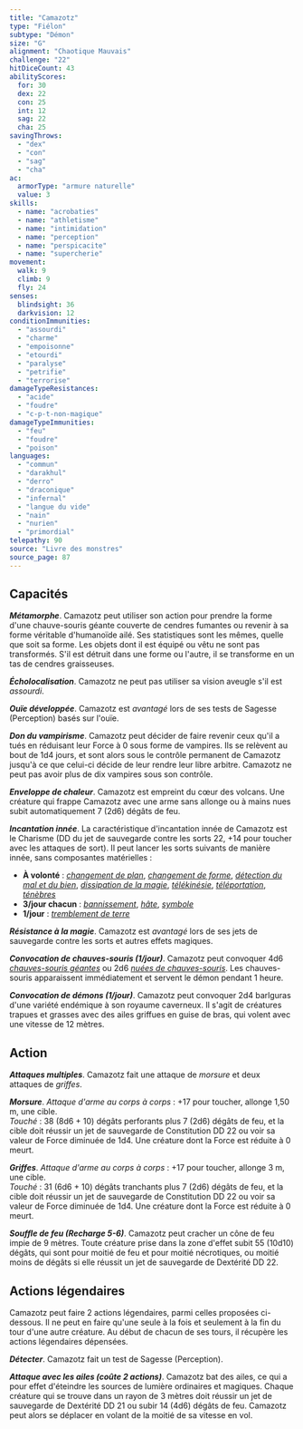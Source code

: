 ```yaml
---
title: "Camazotz"
type: "Fiélon"
subtype: "Démon"
size: "G"
alignment: "Chaotique Mauvais"
challenge: "22"
hitDiceCount: 43
abilityScores:
  for: 30
  dex: 22
  con: 25
  int: 12
  sag: 22
  cha: 25
savingThrows:
  - "dex"
  - "con"
  - "sag"
  - "cha"
ac:
  armorType: "armure naturelle"
  value: 3
skills:
  - name: "acrobaties"
  - name: "athletisme"
  - name: "intimidation"
  - name: "perception"
  - name: "perspicacite"
  - name: "supercherie"
movement:
  walk: 9
  climb: 9
  fly: 24
senses:
  blindsight: 36
  darkvision: 12
conditionImmunities:
  - "assourdi"
  - "charme"
  - "empoisonne"
  - "etourdi"
  - "paralyse"
  - "petrifie"
  - "terrorise"
damageTypeResistances:
  - "acide"
  - "foudre"
  - "c-p-t-non-magique"
damageTypeImmunities:
  - "feu"
  - "foudre"
  - "poison"
languages:
  - "commun"
  - "darakhul"
  - "derro"
  - "draconique"
  - "infernal"
  - "langue du vide"
  - "nain"
  - "nurien"
  - "primordial"
telepathy: 90
source: "Livre des monstres"
source_page: 87
---
```

## Capacités
_**Métamorphe**_. Camazotz peut utiliser son action pour prendre la forme d'une chauve-souris géante couverte de cendres fumantes ou revenir à sa forme véritable d'humanoïde ailé. Ses statistiques sont les mêmes, quelle que soit sa forme. Les objets dont il est équipé ou vêtu ne sont pas transformés. S'il est détruit dans une forme ou l'autre, il se transforme en un tas de cendres graisseuses.

_**Écholocalisation**_. Camazotz ne peut pas utiliser sa vision aveugle s'il est _assourdi_.

_**Ouïe développée**_. Camazotz est _avantagé_ lors de ses tests de Sagesse (Perception) basés sur l'ouïe.

_**Don du vampirisme**_. Camazotz peut décider de faire revenir ceux qu'il a tués en réduisant leur Force à 0 sous forme de vampires. Ils se relèvent au bout de 1d4 jours, et sont alors sous le contrôle permanent de Camazotz jusqu'à ce que celui-ci décide de leur rendre leur libre arbitre. Camazotz ne peut pas avoir plus de dix vampires sous son contrôle.

_**Enveloppe de chaleur**_. Camazotz est empreint du cœur des volcans. Une créature qui frappe Camazotz avec une arme sans allonge ou à mains nues subit automatiquement 7 (2d6) dégâts de feu.

_**Incantation innée**_. La caractéristique d'incantation innée de Camazotz est le Charisme (DD du jet de sauvegarde contre les sorts 22, +14 pour toucher avec les attaques de sort). Il peut lancer les sorts suivants de manière innée, sans composantes matérielles :
* **À volonté** : [_changement de plan_](/grimoire/changement-de-plan/), [_changement de forme_](/grimoire/changement-de-forme/), [_détection du mal et du bien_](/grimoire/detection-du-mal-et-du-bien/), [_dissipation de la magie_](/grimoire/dissipation-de-la-magie/), [_télékinésie_](/grimoire/telekinesie/), [_téléportation_](/grimoire/teleportation/), [_ténèbres_](/grimoire/tenebres/)
* **3/jour chacun** : [_bannissement_](/grimoire/bannissement/), [_hâte_](/grimoire/hate/), [_symbole_](/grimoire/symbole/)
* **1/jour** : [_tremblement de terre_](/grimoire/tremblement-de-terre/)

_**Résistance à la magie**_. Camazotz est _avantagé_ lors de ses jets de sauvegarde contre les sorts et autres effets magiques.

_**Convocation de chauves-souris (1/jour)**_. Camazotz peut convoquer 4d6 [_chauves-souris géantes_](/bestiaire/chauve-souris-geante/) ou 2d6 [_nuées de chauves-souris_](/bestiaire/nuee-de-chauve-souris/). Les chauves-souris apparaissent immédiatement et servent le démon pendant 1 heure.

_**Convocation de démons (1/jour)**_. Camazotz peut convoquer 2d4 barlguras d'une variété endémique à son royaume caverneux. Il s'agit de créatures trapues et grasses avec des ailes griffues en guise de bras, qui volent avec une vitesse de 12 mètres.

## Action
_**Attaques multiples**_. Camazotz fait une attaque de _morsure_ et deux attaques de _griffes_.

_**Morsure**_. _Attaque d'arme au corps à corps_ : +17 pour toucher, allonge 1,50 m, une cible.  
_Touché_ : 38 (8d6 + 10) dégâts perforants plus 7 (2d6) dégâts de feu, et la cible doit réussir un jet de sauvegarde de Constitution DD 22 ou voir sa valeur de Force diminuée de 1d4. Une créature dont la Force est réduite à 0 meurt.

_**Griffes**_. _Attaque d'arme au corps à corps_ : +17 pour toucher, allonge 3 m, une cible.  
_Touché_ : 31 (6d6 + 10) dégâts tranchants plus 7 (2d6) dégâts de feu, et la cible doit réussir un jet de sauvegarde de Constitution DD 22 ou voir sa valeur de Force diminuée de 1d4. Une créature dont la Force est réduite à 0 meurt.

_**Souffle de feu (Recharge 5-6)**_. Camazotz peut cracher un cône de feu impie de 9 mètres. Toute créature prise dans la zone d'effet subit 55 (10d10) dégâts, qui sont pour moitié de feu et pour moitié nécrotiques, ou moitié moins de dégâts si elle réussit un jet de sauvegarde de Dextérité DD 22.

## Actions légendaires
Camazotz peut faire 2 actions légendaires, parmi celles proposées ci-dessous. Il ne peut en faire qu'une seule à la fois et seulement à la fin du tour d'une autre créature. Au début de chacun de ses tours, il récupère les actions légendaires dépensées.

_**Détecter**_. Camazotz fait un test de Sagesse (Perception).

_**Attaque avec les ailes (coûte 2 actions)**_. Camazotz bat des ailes, ce qui a pour effet d'éteindre les sources de lumière ordinaires et magiques. Chaque créature qui se trouve dans un rayon de 3 mètres doit réussir un jet de sauvegarde de Dextérité DD 21 ou subir 14 (4d6) dégâts de feu. Camazotz peut alors se déplacer en volant de la moitié de sa vitesse en vol.
